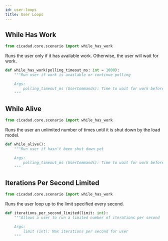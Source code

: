 ```yaml
---
id: user-loops
title: User Loops
---
```


## While Has Work

```python
from cicadad.core.scenario import while_has_work
```

Runs the user only if it has available work. Otherwise, the user will wait for
work.

```python
def while_has_work(polling_timeout_ms: int = 1000):
    """Run user if work is available or continue polling

    Args:
        polling_timeout_ms (UserCommands): Time to wait for work before cycling
    """
```

## While Alive

```python
from cicadad.core.scenario import while_has_work
```

Runs the user an unlimited number of times until it is shut down by the load
model.

```python
def while_alive():
    """Run user if hasn't been shut down yet

    Args:
        polling_timeout_ms (UserCommands): Time to wait for work before cycling
    """
```

## Iterations Per Second Limited

```python
from cicadad.core.scenario import while_has_work
```

Runs the user loop up to the limit specified every second.

```python
def iterations_per_second_limited(limit: int):
    """Allows a user to run a limited number of iterations per second

    Args:
        limit (int): Max iterations per second for user
    """
```
